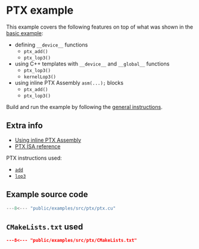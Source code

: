 # PTX example

This example covers the following features on top of what was shown in the [basic example](./basic.md):

- defining `__device__` functions
    - `ptx_add()`
    - `ptx_lop3()`
- using C++ templates with `__device__` and `__global__` functions
    - `ptx_lop3()`
    - `kernelLop3()`
- using inline PTX Assembly `asm(...);` blocks
    - `ptx_add()`
    - `ptx_lop3()`

Build and run the example by following the [general instructions](./README.md).

## Extra info

- [Using inline PTX Assembly](https://docs.nvidia.com/cuda/inline-ptx-assembly/index.html)
- [PTX ISA reference](https://docs.nvidia.com/cuda/parallel-thread-execution/index.html)

PTX instructions used:

- [`add`](https://docs.nvidia.com/cuda/parallel-thread-execution/index.html#integer-arithmetic-instructions-add)
- [`lop3`](https://docs.nvidia.com/cuda/parallel-thread-execution/index.html#logic-and-shift-instructions-lop3)

## Example source code

```cpp
---8<--- "public/examples/src/ptx/ptx.cu"
```

## `CMakeLists.txt` used

```cmake
---8<--- "public/examples/src/ptx/CMakeLists.txt"
```

